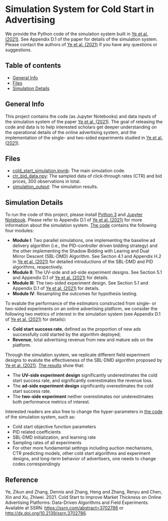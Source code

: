 # Simulation System for Cold Start in Advertising

We provide the Python code of the simulation system built in [Ye et al. (2021)](https://papers.ssrn.com/sol3/papers.cfm?abstract_id=3702786). See Appendix D.1 of the paper for details of the simulation system. Please contact the authors of [Ye et al. (2021)](https://papers.ssrn.com/sol3/papers.cfm?abstract_id=3702786) if you have any questions or suggestions.


## Table of contents
* [General Info](#general-info)
* [Files](#files)
* [Simulation Details](#simulation-details)


<a id='general-info'></a>
## General Info 
This project contains the code (as Jupyter Notebooks) and data inputs of the simulation system of the paper [Ye et al. (2021)](https://papers.ssrn.com/sol3/papers.cfm?abstract_id=3702786). The goal of releasing the code and data is to help interested scholars get deeper understanding on the operational details of the online advertising system, and the implementation of the single- and two-sided experiments studied in [Ye et al. (2021)](https://papers.ssrn.com/sol3/papers.cfm?abstract_id=3702786).

<a id='files'></a>
## Files
* [cold_start_simulation.ipynb](https://github.com/zikunye2/cold_start_to_improve_market_thickness_simulation/blob/main/cold_start_simulation.ipynb): The main simulation code. 
* [ctr_bid_data.npy](https://github.com/zikunye2/cold_start_to_improve_market_thickness_simulation/blob/main/ctr_bid_data.npy): The sampled data of click-through rates (CTR) and bid prices, 300 observations in total.
* [simulation_output](https://github.com/zikunye2/cold_start_to_improve_market_thickness_simulation/tree/main/simulation_output): The simulation results.

<a id='simulation-details'></a>	
## Simulation Details

To run the code of this project, please install [Python 3](https://www.python.org/downloads/) and [Jupyter Notebook](https://jupyter.org/install.html). Please refer to Appendix D.1 of [Ye et al. (2021)](https://papers.ssrn.com/sol3/papers.cfm?abstract_id=3702786) for more information about the simulation system. [The code](https://github.com/zikunye2/cold_start_to_improve_market_thickness_simulation/blob/main/cold_start_simulation.ipynb) contains the following four modules:

* **Module I**: Two parallel simulations, one implementing the baseline ad delivery algorithm (i.e., the PID-controller driven bidding strategy) and the other implementing the Shadow Bidding with Learing and Dual Mirror Descent (SBL-DMD) Algorithm. See Section 4.1 and Appendix H.2 in [Ye et al. (2021)](https://papers.ssrn.com/sol3/papers.cfm?abstract_id=3702786) for detailed introductions of the SBL-DMD and PID algorithms, respectively.
* **Module II**: The UV-side and ad-side experiment designs. See Section 5.1 and Appendix D.1 of [Ye et al. (2021)](https://papers.ssrn.com/sol3/papers.cfm?abstract_id=3702786) for details.
* **Module III**: The two-sided experiment design. See Section 5.1 and Appendix D.1 of [Ye et al. (2021)](https://papers.ssrn.com/sol3/papers.cfm?abstract_id=3702786) for details.
* **Module IV**: Resampling the outcomes for hypothesis testing.

To evalute the performance of the estimators constructed from single- or two-sided experiments on an online advertising platform, we consider the following two metrics of interest in the simulation system (see Appendix D.1 of [Ye et al. (2021)](https://papers.ssrn.com/sol3/papers.cfm?abstract_id=3702786) for details):

* **Cold start success rate**, defined as the proportion of new ads successfully cold started by the algorithm deployed;
* **Revenue**, total advertising revenue from new and mature ads on the platform.

Through the simulation system, we replicate different field experiment designs to evalute the effectiveness of the SBL-DMD algorithm proposed by [Ye et al. (2021)](https://papers.ssrn.com/sol3/papers.cfm?abstract_id=3702786). [The results](https://github.com/zikunye2/cold_start_to_improve_market_thickness_simulation/tree/main/simulation_output) show that:

* The **UV-side experiment design** significantly underestimates the cold start success rate, and significantly overestimates the revenue loss.
* The **ad-side experiment design** significantly overestimates the cold start success rate.
* The **two-side experiment** neither overestimates nor underestimates both performance metrics of interest.

Interested readers are also free to change the hyper-parameters in [the code](https://github.com/zikunye2/cold_start_to_improve_market_thickness_simulation/blob/main/cold_start_simulation.ipynb) of the simulation system, such as:

* Cold start objective function parameters
* PID related coefficients
* SBL-DMD initialization, and learning rate
* Sampling rates of all experiments
* For other more fundamental settings including auction mechanisms, CTR predicting models, other cold start algorithms and experiment designs, and long-term behavior of advertisers, one needs to change codes correspondingly 

## Reference
Ye, Zikun and Zhang, Dennis and Zhang, Heng and Zhang, Renyu and Chen, Xin and Xu, Zhiwei. 2021. Cold Start to Improve Market Thickness on Online Advertising Platforms: Data-Driven Algorithms and Field Experiments. Available at SSRN: https://ssrn.com/abstract=3702786 or http://dx.doi.org/10.2139/ssrn.3702786.

